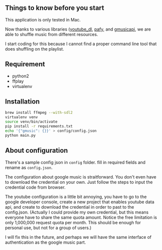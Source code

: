 ## Things to know before you start
This application is only tested in Mac.

Now thanks to various libraries ([youtube_dl](https://rg3.github.io/youtube-dl/), [pafy](https://pypi.python.org/pypi/pafy), and [gmusicapi](https://github.com/simon-weber/gmusicapi/tree/master), we are able to shuffle music from different resources.

I start coding for this because I cannot find a proper command line tool 
that does shuffling on the playlist.

## Requirement
- python2
- ffplay
- virtualenv

## Installation
```bash
brew install ffmpeg --with-sdl2
virtualenv venv
source venv/bin/activate
pip install -r requirements.txt
echo '{"gmusic": {}}' > config/config.json
python main.py
```

## About configuration
There's a sample config json in `config` folder.
fill in required fields and rename as `config.json`.

The configuration about google music is straitforward.
You don't even have to download the credential on your own.
Just follow the steps to input the credential code from browser.

The youtube configuration is a little bit annoying, you have to go to the
google developer console, create a new project that enables youtube data api, and create to download the credential in order to past to the config.json. (Actually I could provide my own credential, but this means everyone have to share the same quota amount. Notice the free limitation is only 1,000,000 request quota per month. This should be enough for personal use, but not for a group of users.)

I will fix this in the future, and perhaps we will have the same interface of authentication as the google music part.

